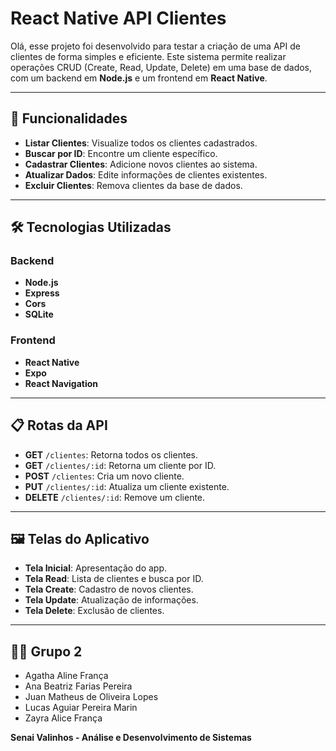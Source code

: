 # React Native API Clientes

Olá, esse projeto foi desenvolvido para testar a criação de uma API de clientes de forma simples e eficiente. Este sistema permite realizar operações CRUD (Create, Read, Update, Delete) em uma base de dados, com um backend em **Node.js** e um frontend em **React Native**.

---

## 🚀 Funcionalidades

- **Listar Clientes**: Visualize todos os clientes cadastrados.
- **Buscar por ID**: Encontre um cliente específico.
- **Cadastrar Clientes**: Adicione novos clientes ao sistema.
- **Atualizar Dados**: Edite informações de clientes existentes.
- **Excluir Clientes**: Remova clientes da base de dados.

---

## 🛠️ Tecnologias Utilizadas

### Backend
- **Node.js**
- **Express**
- **Cors**
- **SQLite**

### Frontend
- **React Native**
- **Expo**
- **React Navigation**

---

## 📋 Rotas da API

- **GET** `/clientes`: Retorna todos os clientes.
- **GET** `/clientes/:id`: Retorna um cliente por ID.
- **POST** `/clientes`: Cria um novo cliente.
- **PUT** `/clientes/:id`: Atualiza um cliente existente.
- **DELETE** `/clientes/:id`: Remove um cliente.

---

## 🖼️ Telas do Aplicativo

- **Tela Inicial**: Apresentação do app.
- **Tela Read**: Lista de clientes e busca por ID.
- **Tela Create**: Cadastro de novos clientes.
- **Tela Update**: Atualização de informações.
- **Tela Delete**: Exclusão de clientes.

---

## 👨‍💻 Grupo 2

- Agatha Aline França
- Ana Beatriz Farias Pereira
- Juan Matheus de Oliveira Lopes
- Lucas Aguiar Pereira Marin
- Zayra Alice França

**Senai Valinhos - Análise e Desenvolvimento de Sistemas**
